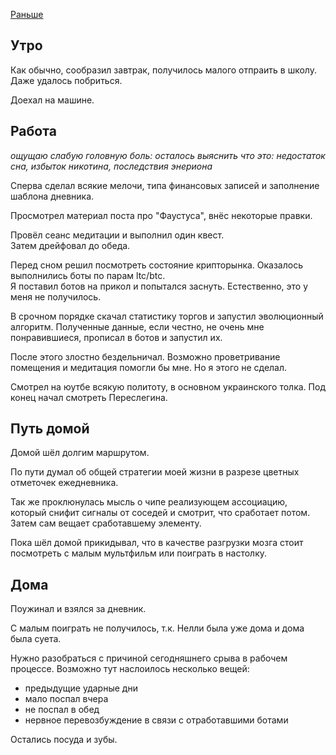 [Раньше](2020.01.14.md)  
## Утро
Как обычно, сообразил завтрак, получилось малого отпраить в школу. Даже удалось побриться.

Доехал на машине.
## Работа
*ощущаю слабую головную боль: осталось выяснить что это: недостаток сна, избыток никотина, последствия энериона*

Сперва сделал всякие мелочи, типа финансовых записей и заполнение шаблона дневника.

Просмотрел материал поста про "Фаустуса", внёс некоторые правки.

Провёл сеанс медитации и выполнил один квест.  
Затем дрейфовал до обеда.

Перед сном решил посмотреть состояние крипторынка. Оказалось выполнились боты по парам ltc/btc.  
Я поставил ботов на прикол и попытался заснуть. Естественно, это у меня не получилось.

В срочном порядке скачал статистику торгов и запустил эволюционный алгоритм. Полученные данные, если честно, не очень мне понравившиеся, прописал в ботов и запустил их.

После этого злостно бездельничал. Возможно проветривание помещения и медитация помогли бы мне. Но я этого не сделал.

Смотрел на юутбе всякую политоту, в основном украинского толка. Под конец начал смотреть Переслегина.
## Путь домой
Домой шёл долгим маршрутом.

По пути думал об общей стратегии моей жизни в разрезе цветных отметочек ежедневника.

Так же проклюнулась мысль о чипе реализующем ассоциацию, который снифит сигналы от соседей и смотрит, что сработает потом. Затем сам вещает сработавшему элементу.

Пока шёл домой прикидывал, что в качестве разгрузки мозга стоит посмотреть с малым мультфильм или поиграть в настолку.
## Дома
Поужинал и взялся за дневник.

С малым поиграть не получилось, т.к. Нелли была уже дома и дома была суета.

Нужно разобраться с причиной сегодняшнего срыва в рабочем процессе.
Возможно тут наслоилось несколько вещей:
 - предыдущие ударные дни
 - мало поспал вчера
 - не поспал в обед
 - нервное перевозбуждение в связи с отработавшими ботами

Остались посуда и зубы.